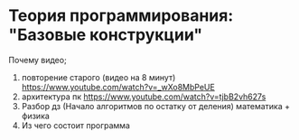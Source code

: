 # Теория программирования: "Базовые конструкции"


Почему видео;
1. повторение старого (видео на 8 минут) https://www.youtube.com/watch?v=_wXo8MbPeUE
2. архитектура пк https://www.youtube.com/watch?v=tjbB2vh627s
3. Разбор дз (Начало алгоритмов по остатку от деления) математика + физика 
4. Из чего состоит программа

